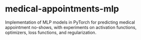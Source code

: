 # medical-appointments-mlp
Implementation of MLP models in PyTorch for predicting medical appointment no-shows, with experiments on activation functions, optimizers, loss functions, and regularization.
